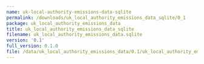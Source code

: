 ```yaml
---
name: uk-local-authority-emissions-data-sqlite
permalink: /downloads/uk_local_authority_emissions_data_sqlite/0_1
package: uk_local_authority_emissions_data
title: uk_local_authority_emissions_data_sqlite
filename: uk_local_authority_emissions_data.sqlite
version: '0.1'
full_version: 0.1.0
file: /data/uk_local_authority_emissions_data/0.1/uk_local_authority_emissions_data.sqlite
---
```

